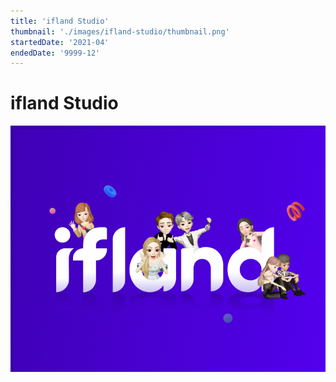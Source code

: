 ```yaml
---
title: 'ifland Studio'
thumbnail: './images/ifland-studio/thumbnail.png'
startedDate: '2021-04'
endedDate: '9999-12'
---
```


# ifland Studio

![Git Commit Message Example](./images/ifland-studio/thumbnail.png)
